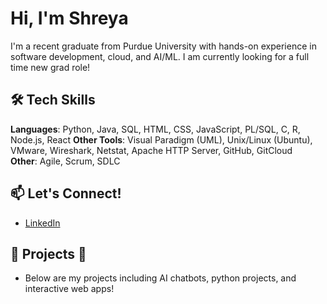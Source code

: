 # Hi, I'm Shreya

I'm a recent graduate from Purdue University with hands-on experience in software development, cloud, and AI/ML.
I am currently looking for a full time new grad role!

## 🛠️ Tech Skills
**Languages**: Python, Java, SQL, HTML, CSS, JavaScript, PL/SQL, C, R, Node.js, React
**Other Tools**: Visual Paradigm (UML), Unix/Linux (Ubuntu), VMware, Wireshark, Netstat, Apache HTTP Server, GitHub, GitCloud   
**Other**: Agile, Scrum, SDLC

## 📫 Let's Connect!
- [LinkedIn](https://www.linkedin.com/in/shreya-guddeti-aa1003220/)

## 🚀 Projects 🔽
- Below are my projects including AI chatbots, python projects, and interactive web apps!
